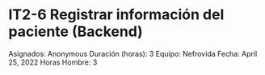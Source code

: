 # IT2-6 Registrar información del paciente (Backend)

Asignados: Anonymous
Duración (horas): 3
Equipo: Nefrovida
Fecha: April 25, 2022
Horas Hombre: 3